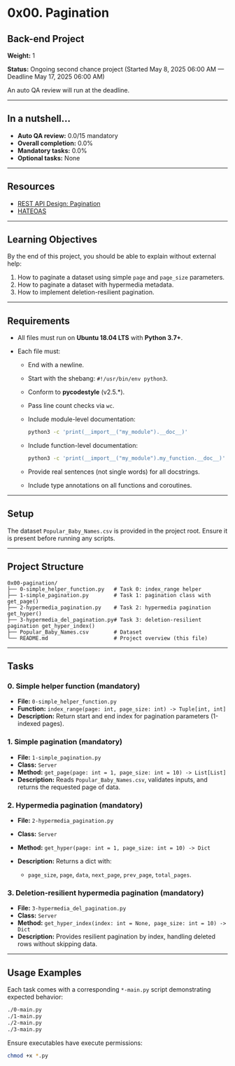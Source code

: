 # 0x00. Pagination

## Back-end Project

**Weight:** 1

**Status:** Ongoing second chance project (Started May 8, 2025 06:00 AM — Deadline May 17, 2025 06:00 AM)

An auto QA review will run at the deadline.

---

## In a nutshell…

* **Auto QA review:** 0.0/15 mandatory
* **Overall completion:** 0.0%
* **Mandatory tasks:** 0.0%
* **Optional tasks:** None

---

## Resources

* [REST API Design: Pagination](#)
* [HATEOAS](#)

---

## Learning Objectives

By the end of this project, you should be able to explain without external help:

1. How to paginate a dataset using simple `page` and `page_size` parameters.
2. How to paginate a dataset with hypermedia metadata.
3. How to implement deletion-resilient pagination.

---

## Requirements

* All files must run on **Ubuntu 18.04 LTS** with **Python 3.7+**.
* Each file must:

  * End with a newline.
  * Start with the shebang: `#!/usr/bin/env python3`.
  * Conform to **pycodestyle** (v2.5.\*).
  * Pass line count checks via `wc`.
  * Include module-level documentation:

    ```bash
    python3 -c 'print(__import__("my_module").__doc__)'
    ```
  * Include function-level documentation:

    ```bash
    python3 -c 'print(__import__("my_module").my_function.__doc__)'
    ```
  * Provide real sentences (not single words) for all docstrings.
  * Include type annotations on all functions and coroutines.

---

## Setup

The dataset `Popular_Baby_Names.csv` is provided in the project root. Ensure it is present before running any scripts.

---

## Project Structure

```
0x00-pagination/
├── 0-simple_helper_function.py   # Task 0: index_range helper
├── 1-simple_pagination.py        # Task 1: pagination class with get_page()
├── 2-hypermedia_pagination.py    # Task 2: hypermedia pagination get_hyper()
├── 3-hypermedia_del_pagination.py# Task 3: deletion-resilient pagination get_hyper_index()
├── Popular_Baby_Names.csv        # Dataset
└── README.md                     # Project overview (this file)
```

---

## Tasks

### 0. Simple helper function (mandatory)

* **File:** `0-simple_helper_function.py`
* **Function:** `index_range(page: int, page_size: int) -> Tuple[int, int]`
* **Description:** Return start and end index for pagination parameters (1-indexed pages).

### 1. Simple pagination (mandatory)

* **File:** `1-simple_pagination.py`
* **Class:** `Server`
* **Method:** `get_page(page: int = 1, page_size: int = 10) -> List[List]`
* **Description:** Reads `Popular_Baby_Names.csv`, validates inputs, and returns the requested page of data.

### 2. Hypermedia pagination (mandatory)

* **File:** `2-hypermedia_pagination.py`
* **Class:** `Server`
* **Method:** `get_hyper(page: int = 1, page_size: int = 10) -> Dict`
* **Description:** Returns a dict with:

  * `page_size`, `page`, `data`, `next_page`, `prev_page`, `total_pages`.

### 3. Deletion-resilient hypermedia pagination (mandatory)

* **File:** `3-hypermedia_del_pagination.py`
* **Class:** `Server`
* **Method:** `get_hyper_index(index: int = None, page_size: int = 10) -> Dict`
* **Description:** Provides resilient pagination by index, handling deleted rows without skipping data.

---

## Usage Examples

Each task comes with a corresponding `*-main.py` script demonstrating expected behavior:

```bash
./0-main.py
./1-main.py
./2-main.py
./3-main.py
```

Ensure executables have execute permissions:

```bash
chmod +x *.py
```

